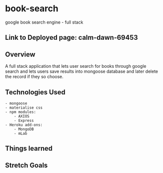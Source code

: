 # book-search
google book search engine - full stack
## Link to Deployed page: calm-dawn-69453
## Overview
A full stack application that lets user search for books through google search and lets users save results into mongoose database and later delete the record if they so choose.
## Technologies Used
    - mongoose
    - materialise css
    - npm modules:
        - AXIOS
        - Express
    - Heroku add-ons:
        - MongoDB
        - mLab
    
        
## Things learned

## Stretch Goals